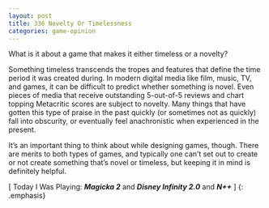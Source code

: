 ```yaml
---
layout: post
title: 336 Novelty Or Timelessness
categories: game-opinion
---
```

What is it about a game that makes it either timeless or a novelty?

Something timeless transcends the tropes and features that define the time period it was created during.  In modern digital media like film, music, TV, and games, it can be difficult to predict whether something is novel.  Even pieces of media that receive outstanding 5-out-of-5 reviews and chart topping Metacritic scores are subject to novelty.  Many things that have gotten this type of praise in the past quickly (or sometimes not as quickly) fall into obscurity, or eventually feel anachronistic when experienced in the present.

It’s an important thing to think about while designing games, though.  There are merits to both types of games, and typically one can’t set out to create or not create something that’s novel or timeless, but keeping it in mind is definitely helpful.

[ Today I Was Playing: ***Magicka 2*** and ***Disney Infinity 2.0*** and ***N++*** ]
{: .emphasis}

